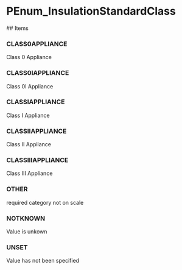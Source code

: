 # PEnum_InsulationStandardClass

<!-- end of definition -->## Items

### CLASS0APPLIANCE
Class 0 Appliance

### CLASS0IAPPLIANCE
Class 0I Appliance

### CLASSIAPPLIANCE
Class I Appliance

### CLASSIIAPPLIANCE
Class II Appliance

### CLASSIIIAPPLIANCE
Class III Appliance

### OTHER
required category not on scale

### NOTKNOWN
Value is unkown

### UNSET
Value has not been specified
